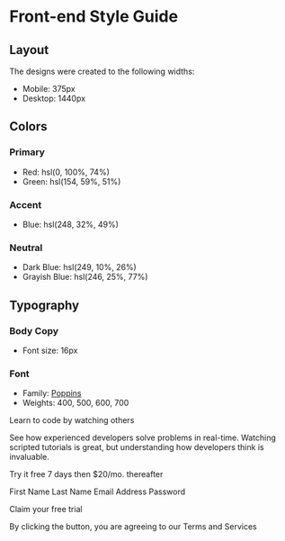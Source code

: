 # Front-end Style Guide

## Layout

The designs were created to the following widths:

- Mobile: 375px
- Desktop: 1440px

## Colors

### Primary

- Red: hsl(0, 100%, 74%)
- Green: hsl(154, 59%, 51%)

### Accent

- Blue: hsl(248, 32%, 49%)

### Neutral

- Dark Blue: hsl(249, 10%, 26%)
- Grayish Blue: hsl(246, 25%, 77%)

## Typography

### Body Copy

- Font size: 16px

### Font

- Family: [Poppins](https://fonts.google.com/specimen/Poppins)
- Weights: 400, 500, 600, 700

Learn to code by watching others

See how experienced developers solve problems in real-time. Watching scripted tutorials is great,
but understanding how developers think is invaluable.

Try it free 7 days then $20/mo. thereafter

First Name
Last Name
Email Address
Password

Claim your free trial

By clicking the button, you are agreeing to our Terms and Services
